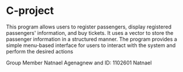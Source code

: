 # C-project 
This program allows users to register passengers, display registered passengers' information, and buy tickets. 
It uses a vector to store the passenger information in a structured manner. The program provides a simple menu-based interface 
for users to interact with the system and perform the desired actions

Group Member
Natnael Agenagnew and ID: 1102601
Natnael 
